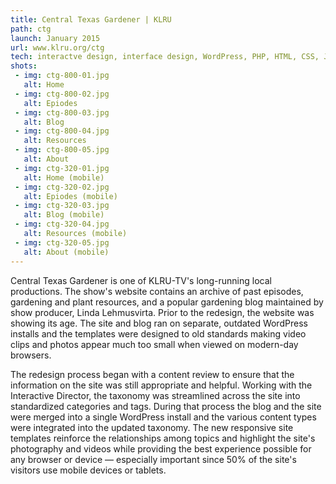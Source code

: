 ```yaml
---
title: Central Texas Gardener | KLRU
path: ctg
launch: January 2015
url: www.klru.org/ctg
tech: interactve design, interface design, WordPress, PHP, HTML, CSS, JavaScript
shots:
 - img: ctg-800-01.jpg
   alt: Home
 - img: ctg-800-02.jpg
   alt: Epiodes
 - img: ctg-800-03.jpg
   alt: Blog
 - img: ctg-800-04.jpg
   alt: Resources
 - img: ctg-800-05.jpg
   alt: About
 - img: ctg-320-01.jpg
   alt: Home (mobile)
 - img: ctg-320-02.jpg
   alt: Epiodes (mobile)
 - img: ctg-320-03.jpg
   alt: Blog (mobile)
 - img: ctg-320-04.jpg
   alt: Resources (mobile)
 - img: ctg-320-05.jpg
   alt: About (mobile)
---
```

Central Texas Gardener is one of KLRU-TV's long-running local productions. The show's website contains an archive of past episodes, gardening and plant resources, and a popular gardening blog maintained by show producer, Linda Lehmusvirta. Prior to the redesign, the website was showing its age. The site and blog ran on separate, outdated WordPress installs and the templates were designed to old standards making video clips and photos appear much too small when viewed on modern-day browsers.

The redesign process began with a content review to ensure that the information on the site was still appropriate and helpful. Working with the Interactive Director, the taxonomy was streamlined across the site into standardized categories and tags. During that process the blog and the site were merged into a single WordPress install and the various content types were integrated into the updated taxonomy. The new responsive site templates reinforce the relationships among topics and highlight the site's photography and videos while providing the best experience possible for any browser or device — especially important since 50% of the site's visitors use mobile devices or tablets.